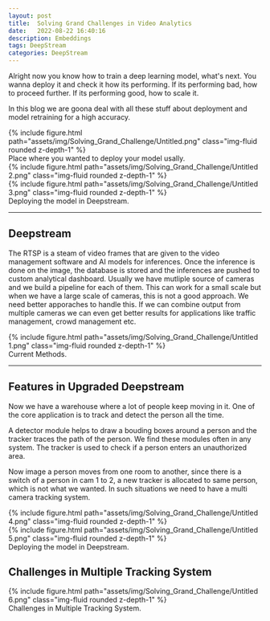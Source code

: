 ```yaml
---
layout: post
title:  Solving Grand Challenges in Video Analytics
date:   2022-08-22 16:40:16
description: Embeddings
tags: DeepStream
categories: DeepStream
---
```



Alright now you know how to train a deep learning model, what's next. You wanna deploy it and check it how its performing. If its performing bad, how to proceed further. If its performing good, how to scale it.

In this blog we are goona deal with all these stuff about deployment and model retraining for a high accuracy.



<div class="row mt-3">
    <div class="col-sm mt-3 mt-md-0">
        {% include figure.html path="assets/img/Solving_Grand_Challenge/Untitled.png" class="img-fluid rounded z-depth-1" %}
    </div>
</div>
<div class="caption">
    Place where you wanted to deploy your model usally.
</div>



<div class="row mt-3">
    <div class="col-sm mt-3 mt-md-0">
        {% include figure.html path="assets/img/Solving_Grand_Challenge/Untitled 2.png" class="img-fluid rounded z-depth-1" %}
    </div>
    <div class="col-sm mt-3 mt-md-0">
        {% include figure.html path="assets/img/Solving_Grand_Challenge/Untitled 3.png" class="img-fluid rounded z-depth-1" %}
    </div>
</div>
<div class="caption">
    Deploying the model in Deepstream.
</div>


----

## Deepstream

The RTSP is a steam of video frames that are given to the video management software and AI models for inferences. Once the inference is done on the image, the database is stored and the inferences are pushed to custom analytical dashboard. Usually we have mutliple source of cameras and we build a pipeline for each of them. This can work for a small scale but when we have a large scale of cameras, this is not a good approach. We need better apporaches to handle this. If we can combine output from multiple cameras we can even get better results for applications like traffic management, crowd management etc. 

<div class="row mt-3">
    <div class="col-sm mt-3 mt-md-0">
        {% include figure.html path="assets/img/Solving_Grand_Challenge/Untitled 1.png" class="img-fluid rounded z-depth-1" %}
    </div>
</div>
<div class="caption">
    Current Methods.
</div>

----

## Features in Upgraded Deepstream

Now we have a warehouse where a lot of people keep moving in it. One of the core application is to track and detect the person all the time. 

A detector module helps to draw a bouding boxes around a person and the tracker traces the path of the person. We find these modules often in any system. The tracker is used to check if a person enters an unauthorized area.

Now image a person moves from one room to another, since there is a switch of a person in cam 1 to 2, a new tracker is allocated to same person, which is not what we wanted. In such situations we need to have a multi camera tracking system. 

<div class="row mt-3">
    <div class="col-sm mt-3 mt-md-0">
        {% include figure.html path="assets/img/Solving_Grand_Challenge/Untitled 4.png" class="img-fluid rounded z-depth-1" %}
    </div>
    <div class="col-sm mt-3 mt-md-0">
        {% include figure.html path="assets/img/Solving_Grand_Challenge/Untitled 5.png" class="img-fluid rounded z-depth-1" %}
    </div>
</div>
<div class="caption">
    Deploying the model in Deepstream.
</div>


## Challenges in Multiple Tracking System

<div class="row mt-3">
    <div class="col-sm mt-3 mt-md-0">
        {% include figure.html path="assets/img/Solving_Grand_Challenge/Untitled 6.png" class="img-fluid rounded z-depth-1" %}
    </div>
</div>
<div class="caption">
    Challenges in Multiple Tracking System.
</div>
